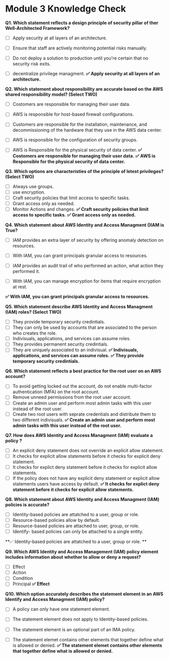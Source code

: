 # Module 3 Knowledge Check

**Q1. Which statement reflects a design principle of security pillar of ther Well-Architected Framework?**
- [ ]  Apply security at all layers of an architecture.
- [ ] Ensure that staff are actively monitoring potential risks manually.
- [ ] Do not deploy a solution to production until you're certain that no security risk exits.
- [ ] decentralize privilege managment.
**✅ Apply security at all layers of an architecture.** 


**Q2. Which statement about responsibility are accurate based on the AWS shared responsibility model? (Select TWO)**
- [ ]  Costomers are responsible for managing their user data.
- [ ] AWS is responsible for host-based firewall configurations.
- [ ] Customers are responsible for the installation, maintenance, and decommissioning of the hardware that they use in the AWS data center.
- [ ] AWS is responsible for the configuration of security groups.
- [ ] AWS is Responsible for the physical security of data center.
**✅ Costomers are responsible for managing their user data.** 
**✅ AWS is Responsible for the physical security of data center.**


**Q3. Which options are characteristies of the principle of letest privileges? (Select TWO)**
- [ ]  Always use groups.
- [ ] use encryption.
- [ ] Craft security policies that limit access to specific tasks.
- [ ] Grant access only as needed. 
- [ ] Monitor Actions and changes.
**✅ Craft security policies that limit access to specific tasks.** 
**✅ Grant access only as needed.**

**Q4. Which statement about AWS Identity and Access Managment ()IAM is True?**
- [ ]  IAM provides an extra layer of security by offering anomaly detection on resources.
- [ ] With IAM, you can grant principals granular access to resources.
- [ ] IAM provides an audit trail of who performed an action, what action they  performed it. 
- [ ] With IAM, you can manage encryption for items that require encryption at rest.


**✅ With IAM, you can grant principals granular access to resources.** 

**Q5. Which statement describe  AWS Identity and Access Managment (IAM) roles? (Select TWO)**
- [ ]  They provide temporary security credintials.
- [ ] They can only be used by accounts that are associated to the person who creates the role.
- [ ] Indivisuals, applications, and services can assume roles.
- [ ] They provides permanent security credintials.
- [ ] They are uniquely associated to an indivisual.
**✅ Indivisuals, applications, and services can assume roles.** 
**✅ They provide temporary security credintials.** 

**Q6. Which statement reflects a best practice for the root user on an AWS account?**
- [ ]  To avoid  getting locked out the account, do not enable multi-factor authentication (MFA) on the root account.
- [ ] Remove unneed permissions from the root user account.
- [ ] Create an admin user and perform most admin tasks with this user instead of the root user.
- [ ] Create two root users with seprate credentials and distribute them to two different indivisuals.
**✅ Create an admin user and perform most admin tasks with this user instead of the root user.** 

**Q7. How does AWS Identity and Access Managment (IAM) evaluate a policy ?**
- [ ]  An explicit deny statement does not override an explicit allow statement.
- [ ] It checks for explicit allow statements before it checks for explicit deny statement.
- [ ] It checks for explict deny statement before it checks for explicit allow statements.
- [ ] If the policy does not have any explicit deny statement or explicit allow statements users have access by default.
**✅ It checks for explict deny statement before it checks for explicit allow statements.** 

**Q8. Which statement  about AWS Identity and Access Managment (IAM) policies is accurate?**
- [ ]  Identity-based policies are attatched to a user, group or role. 
- [ ] Resource-based policies allow by default.
- [ ] Resource-based policies are attached to user, group, or role.
- [ ] Identify- based policies can only be attached to a single entity. 

**✅ Identity-based policies are attatched to a user, group or role. **
 
**Q9. Which AWS Identity and Access Management (IAM) policy element includes information about whether to allow or deny a request?**
- [ ]  Effect
- [ ] Action
- [ ] Condition
- [ ] Principal
**✅ Effect** 

**Q10. Which option accurately describes the statement element in an AWS Identify and Access Managment (IAM) policy?**
- [ ]  A policy can only have one statement element.
- [ ] The statement element does not apply to Identity-based policies.
- [ ] The statement element is an optional part of an  IMA policy.
- [ ] The statement elemet contains other elements that together define what is allowed or denied.
**✅ The statement elemet contains other elements that together define what is allowed or denied.** 




